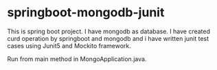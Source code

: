 # springboot-mongodb-junit
This is spring boot project. I have mongodb as database. I have created curd operation by springboot and mongodb and i have written junit test cases using Junit5 and Mockito framework.

Run from main method in MongoApplication.java.
